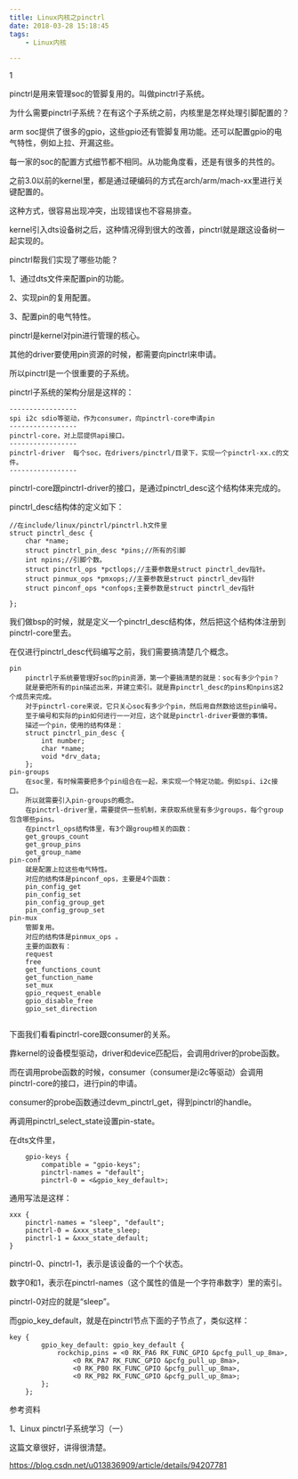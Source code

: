 ```yaml
---
title: Linux内核之pinctrl
date: 2018-03-28 15:18:45
tags:
	- Linux内核

---
```


1

pinctrl是用来管理soc的管脚复用的。叫做pinctrl子系统。

为什么需要pinctrl子系统？在有这个子系统之前，内核里是怎样处理引脚配置的？

arm soc提供了很多的gpio，这些gpio还有管脚复用功能。还可以配置gpio的电气特性，例如上拉、开漏这些。

每一家的soc的配置方式细节都不相同。从功能角度看，还是有很多的共性的。

之前3.0以前的kernel里，都是通过硬编码的方式在arch/arm/mach-xx里进行关键配置的。

这种方式，很容易出现冲突，出现错误也不容易排查。

kernel引入dts设备树之后，这种情况得到很大的改善，pinctrl就是跟这设备树一起实现的。



pinctrl帮我们实现了哪些功能？

1、通过dts文件来配置pin的功能。

2、实现pin的复用配置。

3、配置pin的电气特性。



pinctrl是kernel对pin进行管理的核心。

其他的driver要使用pin资源的时候，都需要向pinctrl来申请。

所以pinctrl是一个很重要的子系统。



pinctrl子系统的架构分层是这样的：

```
-----------------
spi i2c sdio等驱动，作为consumer，向pinctrl-core申请pin
-----------------
pinctrl-core，对上层提供api接口。
-----------------
pinctrl-driver  每个soc，在drivers/pinctrl/目录下，实现一个pinctrl-xx.c的文件。
-----------------
```

pinctrl-core跟pinctrl-driver的接口，是通过pinctrl_desc这个结构体来完成的。

pinctrl_desc结构体的定义如下：

```
//在include/linux/pinctrl/pinctrl.h文件里
struct pinctrl_desc {
	char *name;
	struct pinctrl_pin_desc *pins;//所有的引脚
	int npins;//引脚个数。
	struct pinctrl_ops *pctlops;//主要参数是struct pinctrl_dev指针。
	struct pinmux_ops *pmxops;//主要参数是struct pinctrl_dev指针
	struct pinconf_ops *confops;主要参数是struct pinctrl_dev指针
	
};
```



我们做bsp的时候，就是定义一个pinctrl_desc结构体，然后把这个结构体注册到pinctrl-core里去。

在仅进行pinctrl_desc代码编写之前，我们需要搞清楚几个概念。

```
pin
	pinctrl子系统要管理好soc的pin资源，第一个要搞清楚的就是：soc有多少个pin？
	就是要把所有的pin描述出来，并建立索引。就是靠pinctrl_desc的pins和npins这2个成员来完成。
	对于pinctrl-core来说，它只关心soc有多少个pin，然后用自然数给这些pin编号。
	至于编号和实际的pin如何进行一一对应，这个就是pinctrl-driver要做的事情。
	描述一个pin，使用的结构体是：
	struct pinctrl_pin_desc {
		int number;
		char *name;
		void *drv_data;
	};
pin-groups
	在soc里，有时候需要把多个pin组合在一起，来实现一个特定功能。例如spi、i2c接口。
	所以就需要引入pin-groups的概念。
	在pinctrl-driver里，需要提供一些机制，来获取系统里有多少groups，每个group包含哪些pins。
	在pinctrl_ops结构体里，有3个跟group相关的函数：
	get_groups_count
	get_group_pins
	get_group_name
pin-conf
	就是配置上拉这些电气特性。
	对应的结构体是pinconf_ops，主要是4个函数：
	pin_config_get
	pin_config_set
	pin_config_group_get
	pin_config_group_set
pin-mux
	管脚复用。
	对应的结构体是pinmux_ops 。
	主要的函数有：
	request
	free
	get_functions_count
	get_function_name
	set_mux
	gpio_request_enable
	gpio_disable_free
	gpio_set_direction
	
```



下面我们看看pinctrl-core跟consumer的关系。

靠kernel的设备模型驱动，driver和device匹配后，会调用driver的probe函数。

而在调用probe函数的时候，consumer（consumer是i2c等驱动）会调用pinctrl-core的接口，进行pin的申请。

consumer的probe函数通过devm_pinctrl_get，得到pinctrl的handle。

再调用pinctrl_select_state设置pin-state。

在dts文件里，

```
	gpio-keys {
		compatible = "gpio-keys";
		pinctrl-names = "default";
		pinctrl-0 = <&gpio_key_default>;
```

通用写法是这样：

```
xxx {
	pinctrl-names = "sleep", "default";
	pinctrl-0 = &xxx_state_sleep;
	pinctrl-1 = &xxx_state_default;
}
```

pinctrl-0、pinctrl-1，表示是该设备的一个个状态。

数字0和1，表示在pinctrl-names（这个属性的值是一个字符串数字）里的索引。

pinctrl-0对应的就是“sleep”。

而gpio_key_default，就是在pinctrl节点下面的子节点了，类似这样：

```
key {
		gpio_key_default: gpio_key_default {
			rockchip,pins = <0 RK_PA6 RK_FUNC_GPIO &pcfg_pull_up_8ma>,
				<0 RK_PA7 RK_FUNC_GPIO &pcfg_pull_up_8ma>,
				<0 RK_PB0 RK_FUNC_GPIO &pcfg_pull_up_8ma>,
				<0 RK_PB2 RK_FUNC_GPIO &pcfg_pull_up_8ma>;
		};
	};
```





参考资料

1、Linux pinctrl子系统学习（一）

这篇文章很好，讲得很清楚。

https://blog.csdn.net/u013836909/article/details/94207781